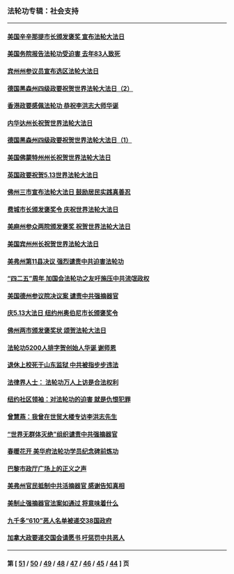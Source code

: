 ### 法轮功专辑：社会支持
---
#### [美国辛辛那提市长颁发褒奖 宣布法轮大法日](../../pages/nf4386/n12948869.md?05150430) 
#### [美国务院报告法轮功受迫害 去年83人致死](../../pages/nf4386/n12944350.md?05150430) 
#### [宾州州参议员宣布选区法轮大法日](../../pages/nf4386/n12939844.md?05150430) 
#### [德国黑森州四级政要祝贺世界法轮大法日（2）](../../pages/nf4386/n12937571.md?05150430) 
#### [香港政要感佩法轮功 恭祝李洪志大师华诞](../../pages/nf4386/n12937400.md?05150430) 
#### [内华达州长祝贺世界法轮大法日](../../pages/nf4386/n12936785.md?05150430) 
#### [德国黑森州四级政要祝贺世界法轮大法日（1）](../../pages/nf4386/n12934877.md?05150430) 
#### [美国佛蒙特州州长祝贺世界法轮大法日](../../pages/nf4386/n12935031.md?05150430) 
#### [英国政要祝贺5.13世界法轮大法日](../../pages/nf4386/n12934700.md?05150430) 
#### [佛州三市宣布法轮大法日 鼓励居民实践真善忍](../../pages/nf4386/n12934466.md?05150430) 
#### [费城市长颁发褒奖令 庆祝世界法轮大法日](../../pages/nf4386/n12928833.md?05150430) 
#### [美麻州参众两院颁发褒奖 祝贺世界法轮大法日](../../pages/nf4386/n12928372.md?05150430) 
#### [美国宾州州长祝贺世界法轮大法日](../../pages/nf4386/n12928310.md?05150430) 
#### [美弗州第11县决议 强烈谴责中共迫害法轮功](../../pages/nf4386/n12925015.md?05150430) 
#### [“四二五”周年 加国会法轮功之友吁施压中共流氓政权](../../pages/nf4386/n12896250.md?05150430) 
#### [美国德州参议院决议案 谴责中共强摘器官](../../pages/nf4386/n12924452.md?05150430) 
#### [庆5.13大法日 纽约州奥伯尼市长颁褒奖令](../../pages/nf4386/n12921706.md?05150430) 
#### [佛州两市颁发褒奖状 颂贺法轮大法日](../../pages/nf4386/n12922678.md?05150430) 
#### [法轮功5200人排字贺创始人华诞 谢师恩](../../pages/nf4386/n12918251.md?05150430) 
#### [退休上校死于山东监狱 中共被指步步违法](../../pages/nf4386/n12914624.md?05150430) 
#### [法律界人士： 法轮功万人上访是合法权利](../../pages/nf4386/n12902232.md?05150430) 
#### [纽约社区领袖：对法轮功的迫害 就是仇恨犯罪](../../pages/nf4386/n12901973.md?05150430) 
#### [曾慧燕：我曾在世贸大楼专访李洪志先生](../../pages/nf4386/n12898729.md?05150430) 
#### [“世界无群体灭绝”组织谴责中共强摘器官](../../pages/nf4386/n12871807.md?05150430) 
#### [春暖花开 美华府法轮功学员纪念碑前炼功](../../pages/nf4386/n12873078.md?05150430) 
#### [巴黎市政厅广场上的正义之声](../../pages/nf4386/n12849786.md?05150430) 
#### [美弗州官民抵制中共活摘器官 感谢告知真相](../../pages/nf4386/n12828339.md?05150430) 
#### [美制止强摘器官法案如通过 将意味着什么](../../pages/nf4386/n12810955.md?05150430) 
#### [九千多“610”恶人名单被递交38国政府](../../pages/nf4386/n12793222.md?05150430) 
#### [加拿大政要递交国会请愿书 吁惩罚中共恶人](../../pages/nf4386/n12782626.md?05150430) 

---
#### 第 [ [51](./51.md?05150430) / [50](./50.md?05150430) / [49](./49.md?05150430) / [48](./48.md?05150430) / [47](./47.md?05150430) / [46](./46.md?05150430) / [45](./45.md?05150430) / [44](./44.md?05150430) ] 页
